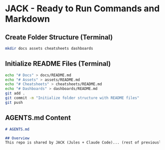 # JACK - Ready to Run Commands and Markdown

## Create Folder Structure (Terminal)

```bash
mkdir docs assets cheatsheets dashboards
```

## Initialize README Files (Terminal)

```bash
echo "# Docs" > docs/README.md
echo "# Assets" > assets/README.md
echo "# Cheatsheets" > cheatsheets/README.md
echo "# Dashboards" > dashboards/README.md
git add .
git commit -m "Initialize folder structure with README files"
git push
```

## AGENTS.md Content

```markdown
# AGENTS.md

## Overview
This repo is shared by JACK (Jules + Claude Code)... (rest of previously generated AGENTS.md content)
```
